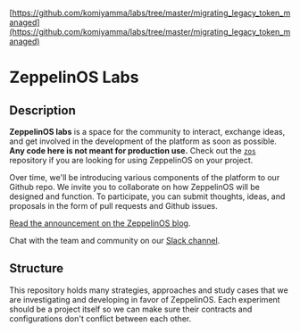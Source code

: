[https://github.com/komiyamma/labs/tree/master/migrating_legacy_token_managed](https://github.com/komiyamma/labs/tree/master/migrating_legacy_token_managed)



# ZeppelinOS Labs

## Description

**ZeppelinOS labs** is a space for the community to interact, exchange ideas, and get involved in the development of the platform as soon as possible. **Any code here is not meant for production use.** Check out the [`zos`](https://github.com/zeppelinos/zos) repository if you are looking for using ZeppelinOS on your project.

Over time, we'll be introducing various components of the platform to our Github repo. We invite you to collaborate on how ZeppelinOS will be designed and function. To participate, you can submit thoughts, ideas, and proposals in the form of pull requests and Github issues.

[Read the announcement on the ZeppelinOS blog](https://blog.zeppelinos.org/announcing-zeppelin_os-labs/).

Chat with the team and community on our [Slack channel](https://slack.openzeppelin.org/).

## Structure

This repository holds many strategies, approaches and study cases that we are investigating and developing in favor of ZeppelinOS. Each experiment should be a project itself so we can make sure their contracts and configurations don't conflict between each other.
 
